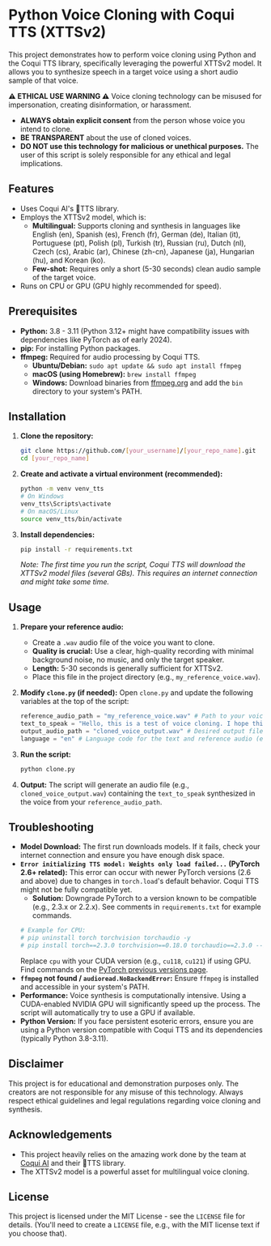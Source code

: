 # Python Voice Cloning with Coqui TTS (XTTSv2)

This project demonstrates how to perform voice cloning using Python and the Coqui TTS library, specifically leveraging the powerful XTTSv2 model. It allows you to synthesize speech in a target voice using a short audio sample of that voice.

**⚠️ ETHICAL USE WARNING ⚠️**
Voice cloning technology can be misused for impersonation, creating disinformation, or harassment.
*   **ALWAYS obtain explicit consent** from the person whose voice you intend to clone.
*   **BE TRANSPARENT** about the use of cloned voices.
*   **DO NOT use this technology for malicious or unethical purposes.**
The user of this script is solely responsible for any ethical and legal implications.

## Features

*   Uses Coqui AI's 🐸TTS library.
*   Employs the XTTSv2 model, which is:
    *   **Multilingual:** Supports cloning and synthesis in languages like English (en), Spanish (es), French (fr), German (de), Italian (it), Portuguese (pt), Polish (pl), Turkish (tr), Russian (ru), Dutch (nl), Czech (cs), Arabic (ar), Chinese (zh-cn), Japanese (ja), Hungarian (hu), and Korean (ko).
    *   **Few-shot:** Requires only a short (5-30 seconds) clean audio sample of the target voice.
*   Runs on CPU or GPU (GPU highly recommended for speed).

## Prerequisites

*   **Python:** 3.8 - 3.11 (Python 3.12+ might have compatibility issues with dependencies like PyTorch as of early 2024).
*   **pip:** For installing Python packages.
*   **ffmpeg:** Required for audio processing by Coqui TTS.
    *   **Ubuntu/Debian:** `sudo apt update && sudo apt install ffmpeg`
    *   **macOS (using Homebrew):** `brew install ffmpeg`
    *   **Windows:** Download binaries from [ffmpeg.org](https://ffmpeg.org/download.html) and add the `bin` directory to your system's PATH.

## Installation

1.  **Clone the repository:**
    ```bash
    git clone https://github.com/[your_username]/[your_repo_name].git
    cd [your_repo_name]
    ```

2.  **Create and activate a virtual environment (recommended):**
    ```bash
    python -m venv venv_tts
    # On Windows
    venv_tts\Scripts\activate
    # On macOS/Linux
    source venv_tts/bin/activate
    ```

3.  **Install dependencies:**
    ```bash
    pip install -r requirements.txt
    ```
    *Note: The first time you run the script, Coqui TTS will download the XTTSv2 model files (several GBs). This requires an internet connection and might take some time.*

## Usage

1.  **Prepare your reference audio:**
    *   Create a `.wav` audio file of the voice you want to clone.
    *   **Quality is crucial:** Use a clear, high-quality recording with minimal background noise, no music, and only the target speaker.
    *   **Length:** 5-30 seconds is generally sufficient for XTTSv2.
    *   Place this file in the project directory (e.g., `my_reference_voice.wav`).

2.  **Modify `clone.py` (if needed):**
    Open `clone.py` and update the following variables at the top of the script:
    ```python
    reference_audio_path = "my_reference_voice.wav" # Path to your voice sample
    text_to_speak = "Hello, this is a test of voice cloning. I hope this sounds like the original speaker." # Text to synthesize
    output_audio_path = "cloned_voice_output.wav" # Desired output file name
    language = "en" # Language code for the text and reference audio (e.g., "es", "fr", "de")
    ```

3.  **Run the script:**
    ```bash
    python clone.py
    ```

4.  **Output:**
    The script will generate an audio file (e.g., `cloned_voice_output.wav`) containing the `text_to_speak` synthesized in the voice from your `reference_audio_path`.

## Troubleshooting

*   **Model Download:** The first run downloads models. If it fails, check your internet connection and ensure you have enough disk space.
*   **`Error initializing TTS model: Weights only load failed...` (PyTorch 2.6+ related):**
    This error can occur with newer PyTorch versions (2.6 and above) due to changes in `torch.load`'s default behavior. Coqui TTS might not be fully compatible yet.
    *   **Solution:** Downgrade PyTorch to a version known to be compatible (e.g., 2.3.x or 2.2.x). See comments in `requirements.txt` for example commands.
    ```bash
    # Example for CPU:
    # pip uninstall torch torchvision torchaudio -y
    # pip install torch==2.3.0 torchvision==0.18.0 torchaudio==2.3.0 --index-url https://download.pytorch.org/whl/cpu
    ```
    Replace `cpu` with your CUDA version (e.g., `cu118`, `cu121`) if using GPU. Find commands on the [PyTorch previous versions page](https://pytorch.org/get-started/previous-versions/).
*   **`ffmpeg` not found / `audioread.NoBackendError`:** Ensure `ffmpeg` is installed and accessible in your system's PATH.
*   **Performance:** Voice synthesis is computationally intensive. Using a CUDA-enabled NVIDIA GPU will significantly speed up the process. The script will automatically try to use a GPU if available.
*   **Python Version:** If you face persistent esoteric errors, ensure you are using a Python version compatible with Coqui TTS and its dependencies (typically Python 3.8-3.11).

## Disclaimer

This project is for educational and demonstration purposes only. The creators are not responsible for any misuse of this technology. Always respect ethical guidelines and legal regulations regarding voice cloning and synthesis.

## Acknowledgements

*   This project heavily relies on the amazing work done by the team at [Coqui AI](https://coqui.ai/) and their 🐸TTS library.
*   The XTTSv2 model is a powerful asset for multilingual voice cloning.

## License

This project is licensed under the MIT License - see the `LICENSE` file for details. (You'll need to create a `LICENSE` file, e.g., with the MIT license text if you choose that).